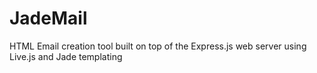 JadeMail
========

HTML Email creation tool built on top of the Express.js web server using Live.js and Jade templating